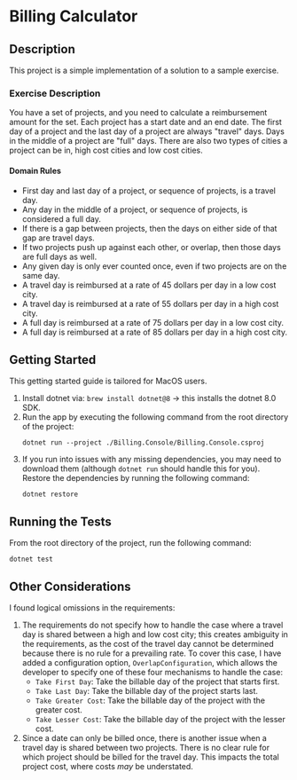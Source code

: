 # Billing Calculator

## Description
This project is a simple implementation of a solution to a sample exercise. 

### Exercise Description
You have a set of projects, and you need to calculate a reimbursement amount for the set. Each project has a start date 
and an end date. The first day of a project and the last day of a project are always "travel" days. Days in the middle 
of a project are "full" days. There are also two types of cities a project can be in, high cost cities and low cost 
cities.

#### Domain Rules
 - First day and last day of a project, or sequence of projects, is a travel day.
 - Any day in the middle of a project, or sequence of projects, is considered a full day.
 - If there is a gap between projects, then the days on either side of that gap are travel days.
 - If two projects push up against each other, or overlap, then those days are full days as well.
 - Any given day is only ever counted once, even if two projects are on the same day.
 - A travel day is reimbursed at a rate of 45 dollars per day in a low cost city.
 - A travel day is reimbursed at a rate of 55 dollars per day in a high cost city.
 - A full day is reimbursed at a rate of 75 dollars per day in a low cost city.
 - A full day is reimbursed at a rate of 85 dollars per day in a high cost city.

## Getting Started
This getting started guide is tailored for MacOS users.
1. Install dotnet via: `brew install dotnet@8` -> this installs the dotnet 8.0 SDK.
2. Run the app by executing the following command from the root directory of the project:
   ```shell
   dotnet run --project ./Billing.Console/Billing.Console.csproj
   ```
3. If you run into issues with any missing dependencies, you may need to download them (although `dotnet run` should
   handle this for you). Restore the dependencies by running the following command:
   ```shell
   dotnet restore
   ```


## Running the Tests
From the root directory of the project, run the following command:
```shell
dotnet test
```


## Other Considerations
I found logical omissions in the requirements:
1. The requirements do not specify how to handle the case where a travel day is shared between a high and low cost city;
   this creates ambiguity in the requirements, as the cost of the travel day cannot be determined because there is no
   rule for a prevailing rate. To cover this case, I have added a configuration option, `OverlapConfiguration`, which
   allows the developer to specify one of these four mechanisms to handle the case:
    - `Take First Day`: Take the billable day of the project that starts first.
    - `Take Last Day`: Take the billable day of the project starts last.
    - `Take Greater Cost`: Take the billable day of the project with the greater cost.
    - `Take Lesser Cost`: Take the billable day of the project with the lesser cost.
2. Since a date can only be billed once, there is another issue when a travel day is shared between two projects. There
   is no clear rule for which project should be billed for the travel day.  This impacts the total project cost, where
   costs _may_ be understated.